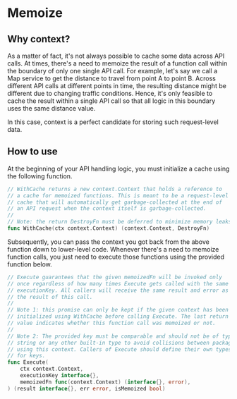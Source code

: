 # Memoize

## Why context?

As a matter of fact, it's not always possible to cache some data across API calls. At times, there's a need to memoize 
the result of a function call within the boundary of only one single API call. For example, let's say we call a Map 
service to get the distance to travel from point A to point B. Across different API calls at different points in time, 
the resulting distance might be different due to changing traffic conditions. Hence, it's only feasible to cache the 
result within a single API call so that all logic in this boundary uses the same distance value.

In this case, context is a perfect candidate for storing such request-level data.

## How to use

At the beginning of your API handling logic, you must initialize a cache using the following function.

```go
// WithCache returns a new context.Context that holds a reference to
// a cache for memoized functions. This is meant to be a request-level
// cache that will automatically get garbage-collected at the end of
// an API request when the context itself is garbage-collected.
//
// Note: the return DestroyFn must be deferred to minimize memory leaks.
func WithCache(ctx context.Context) (context.Context, DestroyFn)
```

Subsequently, you can pass the context you got back from the above function down to lower-level code. Whenever there's
a need to memoize function calls, you just need to execute those functions using the provided function below.


```go
// Execute guarantees that the given memoizedFn will be invoked only
// once regardless of how many times Execute gets called with the same
// executionKey. All callers will receive the same result and error as
// the result of this call.
//
// Note 1: this promise can only be kept if the given context has been
// initialized using WithCache before calling Execute. The last return
// value indicates whether this function call was memoized or not.
//
// Note 2: The provided key must be comparable and should not be of type
// string or any other built-in type to avoid collisions between packages
// using this context. Callers of Execute should define their own types
// for keys.
func Execute(
	ctx context.Context,
	executionKey interface{},
	memoizedFn func(context.Context) (interface{}, error),
) (result interface{}, err error, isMemoized bool)
```